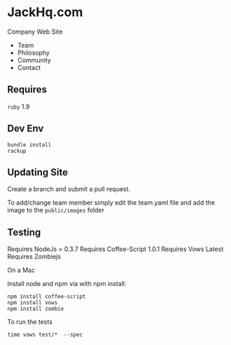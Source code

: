 # JackHq.com

Company Web Site

* Team
* Philosophy
* Community
* Contact

## Requires

`ruby` 1.9

## Dev Env

```
bundle install
rackup
```

## Updating Site

Create a branch and submit a pull request.

To add/change team member simply edit the team.yaml file and add the image to the `public/images` folder



## Testing

Requires NodeJs > 0.3.7
Requires Coffee-Script 1.0.1
Requires Vows Latest
Requires Zombiejs

On a Mac

Install node and npm via
with npm install:

    npm install coffee-script     
    npm install vows     
    npm install zombie     

To run the tests

    time vows test/*  --spec    


